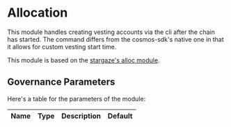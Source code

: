# Allocation

This module handles creating vesting accounts via the cli after the chain has started. The command differs from the cosmos-sdk's native one in that it allows for custom vesting start time.

This module is based on the [stargaze's alloc module](https://github.com/public-awesome/stargaze/tree/main/x/alloc).

## Governance Parameters

Here's a table for the parameters of the module:

| Name                       | Type                      | Description                                            | Default   |
| -------------------------- | ------------------------- | ------------------------------------------------------ | --------- |
